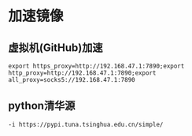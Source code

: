 # 加速镜像
## 虚拟机(GitHub)加速
```
export https_proxy=http://192.168.47.1:7890;export http_proxy=http://192.168.47.1:7890;export all_proxy=socks5://192.168.47.1:7890
```
## python清华源
```
-i https://pypi.tuna.tsinghua.edu.cn/simple/
```